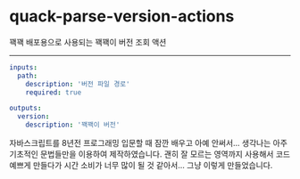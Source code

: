 # quack-parse-version-actions

꽥꽥 배포용으로 사용되는 꽥꽥이 버전 조회 액션

---

```yaml
inputs:
  path:
    description: '버전 파일 경로'
    required: true

outputs:
  version:
    description: '꽥꽥이 버전'
```

자바스크립트를 8년전 프로그래밍 입문할 때 잠깐 배우고 아예 안써서... 생각나는 아주 기초적인 문법들만을 이용하여 제작하였습니다.
괜히 잘 모르는 영역까지 사용해서 코드 예쁘게 만들다가 시간 소비가 너무 많이 될 것 같아서... 그냥 이렇게 만들었습니다. 